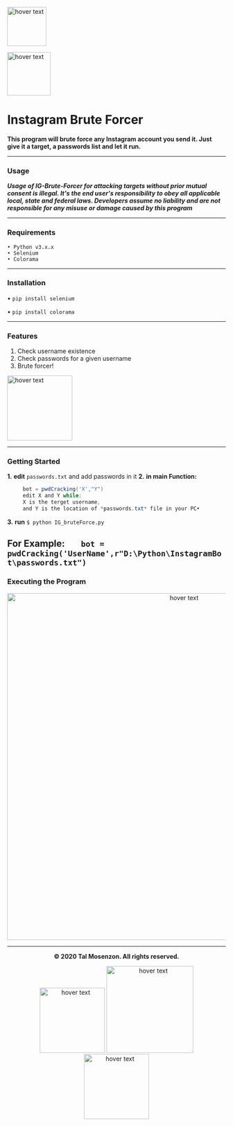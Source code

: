 <p align="left">
  <img src="https://camo.githubusercontent.com/27f51253c98a999ebeeaa364933675f75774fb550508f5cd4ac99f0de4182185/68747470733a2f2f696d672e736869656c64732e696f2f62616467652f507974686f6e2d76332e362532422d626c7565" width="90" title="hover text">
</p>

<p align="left">
  <img src="https://upload.wikimedia.org/wikipedia/commons/thumb/e/e7/Instagram_logo_2016.svg/1200px-Instagram_logo_2016.svg.png" width="100" title="hover text">
</p>

# Instagram Brute Forcer

**This program will brute force any Instagram account you send it. Just give it a target, a passwords list and let it run.**

-----

### Usage

***Usage of IG-Brute-Forcer for attacking targets without prior mutual consent is illegal. It's the end user's responsibility to obey all applicable local, state and federal laws. Developers assume no liability and are not responsible for any misuse or damage caused by this program***

-----

### Requirements

    • Python v3.x.x
    • Selenium 
    • Colorama 
    
-----

### Installation

• `pip install selenium`

• `pip install colorama`

-----


### Features

1. Check username existence
2. Check passwords for a given username
3. Brute forcer!

<p align="left">
  <img src="https://qph.fs.quoracdn.net/main-qimg-d3902e82e53e597f440ef1f3754b752c" width="150" title="hover text">
</p>

-----

### Getting Started
**1.** **edit** ` passwords.txt ` and add passwords in it
**2.** **in main Function:**
  ```java
       bot = pwdCracking('X',"Y")
       edit X and Y while:
	   X is the terget username,
	   and Y is the location of *passwords.txt* file in your PC•
```
**3.** **run** `$ python IG_bruteForce.py`

**For Example:** 
`    bot = pwdCracking('UserName',r"D:\Python\InstagramBot\passwords.txt")
`
-----

### Executing the Program

<p align="center">
  <img src="https://i.ibb.co/XWb5LCf/PASS.png" width="800" title="hover text">
</p>

-----

<p align="center">
  <b>© 2020 Tal Mosenzon.  All rights reserved.</b>
</p>

<p align="center">
<img src="https://blogvaronis2.wpengine.com/wp-content/uploads/2018/10/brute-force-attack.jpg" width="150" title="hover text"> 
<img src="https://www.macworld.co.uk/cmsdata/features/3635912/learn_python_mac_thumb800.jpg" width="200" title="hover text">      
<img src="https://www.selenium.dev/images/selenium_logo_large.png" width="150" title="hover text"> 
</p>


